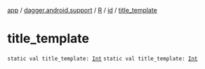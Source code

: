 [app](../../../index.md) / [dagger.android.support](../../index.md) / [R](../index.md) / [id](index.md) / [title_template](./title_template.md)

# title_template

`static val title_template: `[`Int`](https://kotlinlang.org/api/latest/jvm/stdlib/kotlin/-int/index.html)
`static val title_template: `[`Int`](https://kotlinlang.org/api/latest/jvm/stdlib/kotlin/-int/index.html)